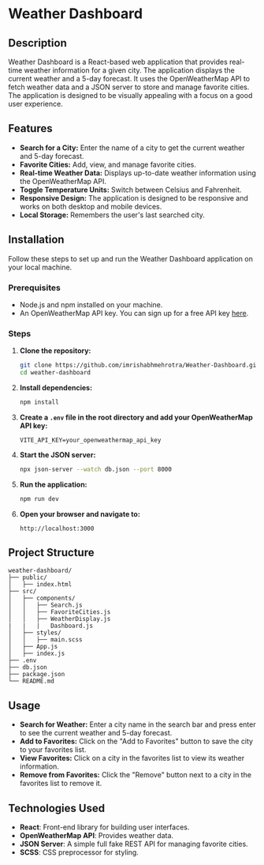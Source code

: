# Weather Dashboard

## Description

Weather Dashboard is a React-based web application that provides real-time weather information for a given city. The application displays the current weather and a 5-day forecast. It uses the OpenWeatherMap API to fetch weather data and a JSON server to store and manage favorite cities. The application is designed to be visually appealing with a focus on a good user experience.

## Features

- **Search for a City:** Enter the name of a city to get the current weather and 5-day forecast.
- **Favorite Cities:** Add, view, and manage favorite cities.
- **Real-time Weather Data:** Displays up-to-date weather information using the OpenWeatherMap API.
- **Toggle Temperature Units:** Switch between Celsius and Fahrenheit.
- **Responsive Design:** The application is designed to be responsive and works on both desktop and mobile devices.
- **Local Storage:** Remembers the user's last searched city.

## Installation

Follow these steps to set up and run the Weather Dashboard application on your local machine.

### Prerequisites

- Node.js and npm installed on your machine.
- An OpenWeatherMap API key. You can sign up for a free API key [here](https://openweathermap.org/api).

### Steps

1. **Clone the repository:**
   ```bash
   git clone https://github.com/imrishabhmehrotra/Weather-Dashboard.git
   cd weather-dashboard
   ```

2. **Install dependencies:**
   ```bash
   npm install
   ```

3. **Create a `.env` file in the root directory and add your OpenWeatherMap API key:**
   ```plaintext
   VITE_API_KEY=your_openweathermap_api_key
   ```

4. **Start the JSON server:**
   ```bash
   npx json-server --watch db.json --port 8000
   ```

5. **Run the application:**
   ```bash
   npm run dev
   ```

6. **Open your browser and navigate to:**
   ```plaintext
   http://localhost:3000
   ```

## Project Structure

```plaintext
weather-dashboard/
├── public/
│   ├── index.html
├── src/
│   ├── components/
│   │   ├── Search.js
│   │   ├── FavoriteCities.js
│   │   ├── WeatherDisplay.js
|   |   |   Dashboard.js
│   ├── styles/
│   │   ├── main.scss
│   ├── App.js
│   ├── index.js
├── .env
├── db.json
├── package.json
└── README.md
```

## Usage

- **Search for Weather:** Enter a city name in the search bar and press enter to see the current weather and 5-day forecast.
- **Add to Favorites:** Click on the "Add to Favorites" button to save the city to your favorites list.
- **View Favorites:** Click on a city in the favorites list to view its weather information.
- **Remove from Favorites:** Click the "Remove" button next to a city in the favorites list to remove it.

## Technologies Used

- **React**: Front-end library for building user interfaces.
- **OpenWeatherMap API**: Provides weather data.
- **JSON Server**: A simple full fake REST API for managing favorite cities.
- **SCSS**: CSS preprocessor for styling.
